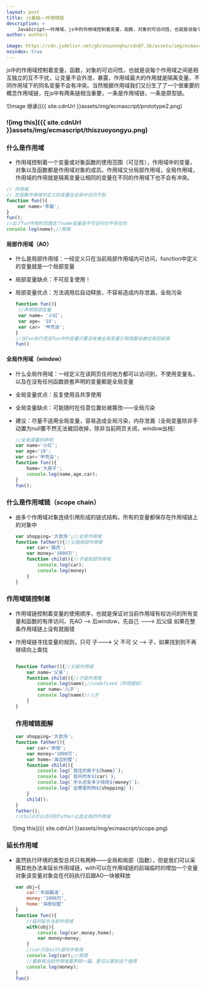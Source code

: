 ```yaml
---
layout: post
title: js基础——作用域链
description: >
    JavaScript——作用域，js中的作用域控制着变量，函数，对象的可访问性，也就是说每个作用域之间是相互独立的互不干扰，让变量不会外泄，暴露，作用域最大的作用就是隔离变量不同作用域下的同名变量不会有冲突。
author: author1

image: https://cdn.jsdelivr.net/gh/zouzenghu/cdn@7.16/assets/img/ecmascript/ee446376caff12f3f6bb1e9bbb865ac9 (1).jpg
noindex: true
---
```


js中的作用域控制着变量，函数，对象的可访问性，也就是说每个作用域之间是相互独立的互不干扰，让变量不会外泄，暴露，作用域最大的作用就是隔离变量，不同作用域下的同名变量不会有冲突。当然根据作用域我们又衍生了了一个很重要的概念作用域链，在js中有两条链相当重要，一条是作用域链，一条是原型链。

![Image 继承]({{ site.cdnUrl }}assets/img/ecmascript/prototype2.png)

### ![img this]({{ site.cdnUrl }}assets/img/ecmascript/thiszuoyongyu.png)

### 什么是作用域

* 作用域控制着一个变量或对象函数的使用范围（可见性），作用域中的变量，对象以及函数都是作用域对象的成员。作用域又分局部作用域，全局作用域，作用域的作用就是隔离变量让相同的变量在不同的作用域下也不会有冲突。

```javascript
// 作用域
// 在函数作用域中定义的变量在全局中访问不到
function fun(){
    var name='李磊';
}
fun();
//出了fun作用的范围这个name变量是不可访问也不存在的
console.log(name);//报错
```



#### 局部作用域（AO）

* 什么是局部作用域：一经定义只在当前局部作用域内可访问，function中定义的变量就是一个局部变量

* 局部变量缺点：不可反复使用！

* 局部变量优点：方法调用后自动释放，不容易造成内存泄漏，全局污染
  
  ```javascript
  function fun(){
   //声明局部变量
   var name= '小红';
   var age= '18';
   var car= '甲壳虫';
  }
  //当fun执行完后fun中的变量只要没有被全局变量引用就都会被垃圾回收掉
  fun()
  ```

#### 全局作用域（window）

* 什么全局作用域：一经定义在该网页任何地方都可以访问到，不使用变量名，以及在没有任何函数嵌套声明的变量都是全局变量

* 全局变量优点：反复使用且共享使用

* 全局变量缺点：可能随时在任意位置处被篡改——全局污染

* 建议：尽量不适用全局变量，容易造成全局污染，内存泄漏（全局变量除非手动置为null要不然无法被回收掉，除非当前网页关闭，window出栈）
  
  ```javascript
  //全局变量的声明
  var name='小红';
  var age='18';
  var car='甲壳虫';
  function fun(){
      home='大房子';
      console.log(name,age,car);
  }
  fun();
  ```

### 什么是作用域链（scope chain）

* 由多个作用域对象连续引用形成的链式结构，所有的变量都保存在作用域链上的对象中
  
  ```javascript
  var shopping='大卖场';//全局作用域
  function father(){//父级局部作用域
      var car='路虎';
      var money='1000万';
      function child(){//子级局部作用域
          console.log(car);
          console.log(money)
      }
  }
  ```

### 作用域链控制着

* 作用域链控制着变量的使用顺序，也就是保证对当前作用域有权访问的所有变量和函数的有序访问，先AO --> 后window，先自己 --->  后父级  如果在整条作用域链上没有就报错 

* 作用域链寻找变量的规则，只可  子---> 父  不可 父 --> 子，如果找到则不再继续向上查找
  
  ```javascript
  
  function father(){//父级作用域
      var name='父亲';
      function child(){//子级作用域
          console.log(name);//undefined（声明提前）
          var name='儿子';
          console.log(name)//儿子
      }
  }
  ```
  
  
  
  ### 作用域链图解
  
  ```javascript
  var shopping='大卖场';
  function father(){    
      var car='奔驰';
      var money='1000万';
      var home='海边别墅';
      function child(){
          console.log(`我住的房子${home}`);
          console.log(`我开的车${car}`);
          console.log(`手头还有多少钱呢${money}`);
          console.log(`去哪里购物${shopping}`);        
      }
      child();
  }
  father();
  //child可以访问到father以及全局的作用域
  ```

    ![img this]({{ site.cdnUrl }}assets/img/ecmascript/scope.png)

### 延长作用域

* 虽然执行环境的类型总共只有两种——全局和局部（函数），但是我们可以采用其他办法来延长作用域链，with可以在作用域链的前端临时的增加一个变量对象该变量对象会在代码执行后跟AO一块被释放
  
  ```javascript
  var obj={
      car:'丰田霸道',
      money:'1000万',
      home:'海景别墅'
  }
  function fun(){
      //临时延长当前作用域
      with(obj){
          console.log(car,money,home);
          var money=money;        
      }
      //car只在with语句中有效
      console.log(car);//报错
      //重新再当前作用域里声明一遍，是可以拿到这个值得
      console.log(money);
  }
  fun()
  ```










